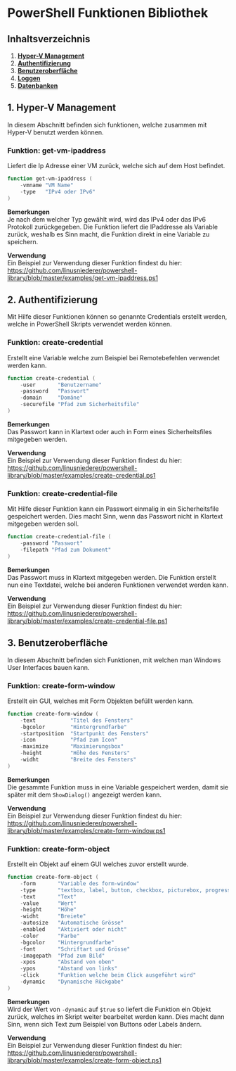 # PowerShell Funktionen Bibliothek

## Inhaltsverzeichnis
1. **[Hyper-V Management](#1-hyper-v-management)**
2. **[Authentifizierung](#2-authentifizierung)**
3. **[Benutzeroberfläche](#3-benutzeroberfläche)**
4. **[Loggen](#4-loggen)**
5. **[Datenbanken](#5-datenbanken)**

## 1. Hyper-V Management
In diesem Abschnitt befinden sich funktionen, welche zusammen mit Hyper-V benutzt werden können.

### Funktion: get-vm-ipaddress
Liefert die Ip Adresse einer VM zurück, welche sich auf dem Host befindet.

```ps1
function get-vm-ipaddress (
    -vmname "VM Name"
    -type   "IPv4 oder IPv6"
)
```

**Bemerkungen** <br>
Je nach dem welcher Typ gewählt wird, wird das IPv4 oder das IPv6 Protokoll zurückgegeben. Die Funktion liefert die IPaddresse als Variable zurück, weshalb es Sinn macht, die Funktion direkt in eine Variable zu speichern.

**Verwendung** <br>
Ein Beispiel zur Verwendung dieser Funktion findest du hier:
https://github.com/linusniederer/powershell-library/blob/master/examples/get-vm-ipaddress.ps1

## 2. Authentifizierung
Mit Hilfe dieser Funktionen können so genannte Credentials erstellt werden, welche in PowerShell Skripts verwendet werden können.

### Funktion: create-credential
Erstellt eine Variable welche zum Beispiel bei Remotebefehlen verwendet werden kann.

```ps1
function create-credential (
    -user       "Benutzername"
    -password   "Passwort"
    -domain     "Domäne"
    -securefile "Pfad zum Sicherheitsfile"
)
```

**Bemerkungen** <br>
Das Passwort kann in Klartext oder auch in Form eines Sicherheitsfiles mitgegeben werden.

**Verwendung** <br>
Ein Beispiel zur Verwendung dieser Funktion findest du hier:
https://github.com/linusniederer/powershell-library/blob/master/examples/create-credential.ps1

### Funktion: create-credential-file
Mit Hilfe dieser Funktion kann ein Passwort einmalig in ein Sicherheitsfile gespeichert werden. Dies macht Sinn, wenn das Passwort nicht in Klartext mitgegeben werden soll.

```ps1
function create-credential-file (
    -password "Passwort"
    -filepath "Pfad zum Dokument"
)
```

**Bemerkungen** <br>
Das Passwort muss in Klartext mitgegeben werden. Die Funktion erstellt nun eine Textdatei, welche bei anderen Funktionen verwendet werden kann.

**Verwendung** <br>
Ein Beispiel zur Verwendung dieser Funktion findest du hier:
https://github.com/linusniederer/powershell-library/blob/master/examples/create-credential-file.ps1

## 3. Benutzeroberfläche
In diesem Abschnitt befinden sich Funktionen, mit welchen man Windows User Interfaces bauen kann.

### Funktion: create-form-window
Erstellt ein GUI, welches mit Form Objekten befüllt werden kann.

```ps1
function create-form-window (
    -text           "Titel des Fensters"
    -bgcolor        "Hintergrundfarbe"
    -startposition  "Startpunkt des Fensters"
    -icon           "Pfad zum Icon"
    -maximize       "Maximierungsbox"
    -height         "Höhe des Fensters"
    -widht          "Breite des Fensters"
)
```

**Bemerkungen** <br>
Die gesammte Funktion muss in eine Variable gespeichert werden, damit sie später mit dem `ShowDialog()` angezeigt werden kann.

**Verwendung** <br>
Ein Beispiel zur Verwendung dieser Funktion findest du hier:
https://github.com/linusniederer/powershell-library/blob/master/examples/create-form-window.ps1

### Funktion: create-form-object
Erstellt ein Objekt auf einem GUI welches zuvor erstellt wurde.

```ps1
function create-form-object (
    -form       "Variable des form-window"
    -type       "textbox, label, button, checkbox, picturebox, progressbar"
    -text       "Text"
    -value      "Wert"
    -height     "Höhe"
    -widht      "Breiete"
    -autosize   "Automatische Grösse"
    -enabled    "Aktiviert oder nicht"
    -color      "Farbe"
    -bgcolor    "Hintergrundfarbe"
    -font       "Schriftart und Grösse"
    -imagepath  "Pfad zum Bild"
    -xpos       "Abstand von oben"
    -ypos       "Abstand von links"
    -click      "Funktion welche beim Click ausgeführt wird"
    -dynamic    "Dynamische Rückgabe"
)
```

**Bemerkungen** <br>
Wird der Wert von `-dynamic` auf `$true` so liefert die Funktion ein Objekt zurück, welches im Skript weiter bearbeitet werden kann. Dies macht dann Sinn, wenn sich Text zum Beispiel von Buttons oder Labels ändern.

**Verwendung** <br>
Ein Beispiel zur Verwendung dieser Funktion findest du hier:
https://github.com/linusniederer/powershell-library/blob/master/examples/create-form-object.ps1
